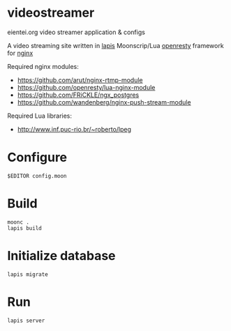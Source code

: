 videostreamer
=============

eientei.org video streamer application &amp; configs

A video streaming site written in [lapis](http://leafo.net/lapis) Moonscrip/Lua [openresty](http://openresty.org) framework for [nginx](http://nginx.org)

Required nginx modules:

* https://github.com/arut/nginx-rtmp-module
* https://github.com/openresty/lua-nginx-module
* https://github.com/FRiCKLE/ngx_postgres
* https://github.com/wandenberg/nginx-push-stream-module

Required Lua libraries:

* http://www.inf.puc-rio.br/~roberto/lpeg

Configure
=========

```
$EDITOR config.moon
```
Build
=====

```
moonc .
lapis build
```

Initialize database
===================

```
lapis migrate
```

Run
===

```
lapis server
```
